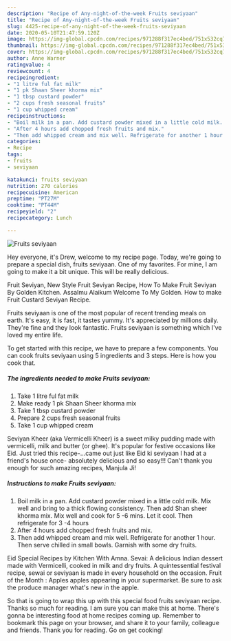 ```yaml
---
description: "Recipe of Any-night-of-the-week Fruits seviyaan"
title: "Recipe of Any-night-of-the-week Fruits seviyaan"
slug: 4425-recipe-of-any-night-of-the-week-fruits-seviyaan
date: 2020-05-10T21:47:59.120Z
image: https://img-global.cpcdn.com/recipes/971288f317ec4bed/751x532cq70/fruits-seviyaan-recipe-main-photo.jpg
thumbnail: https://img-global.cpcdn.com/recipes/971288f317ec4bed/751x532cq70/fruits-seviyaan-recipe-main-photo.jpg
cover: https://img-global.cpcdn.com/recipes/971288f317ec4bed/751x532cq70/fruits-seviyaan-recipe-main-photo.jpg
author: Anne Warner
ratingvalue: 4
reviewcount: 4
recipeingredient:
- "1 litre ful fat milk"
- "1 pk Shaan Sheer khorma mix"
- "1 tbsp custard powder"
- "2 cups fresh seasonal fruits"
- "1 cup whipped cream"
recipeinstructions:
- "Boil milk in a pan. Add custard powder mixed in a little cold milk. Mix well and bring to a thick flowing consistency. Then add Shan sheer khorma mix. Mix well and cook for 5 -6 mins. Let it cool. Then refrigerate for 3 -4 hours"
- "After 4 hours add chopped fresh fruits and mix."
- "Then add whipped cream and mix well. Refrigerate for another 1 hour. Then serve chilled in small bowls. Garnish with some dry fruits."
categories:
- Recipe
tags:
- fruits
- seviyaan

katakunci: fruits seviyaan 
nutrition: 270 calories
recipecuisine: American
preptime: "PT27M"
cooktime: "PT44M"
recipeyield: "2"
recipecategory: Lunch

---
```



![Fruits seviyaan](https://img-global.cpcdn.com/recipes/971288f317ec4bed/751x532cq70/fruits-seviyaan-recipe-main-photo.jpg)

Hey everyone, it's Drew, welcome to my recipe page. Today, we're going to prepare a special dish, fruits seviyaan. One of my favorites. For mine, I am going to make it a bit unique. This will be really delicious.

Fruit Seviyan, New Style Fruit Seviyan Recipe, How To Make Fruit Seviyan By Golden Kitchen. Assalmu Alaikum Welcome To My Golden. How to make Fruit Custard Seviyan Recipe.

Fruits seviyaan is one of the most popular of recent trending meals on earth. It's easy, it is fast, it tastes yummy. It's appreciated by millions daily. They're fine and they look fantastic. Fruits seviyaan is something which I've loved my entire life.


To get started with this recipe, we have to prepare a few components. You can cook fruits seviyaan using 5 ingredients and 3 steps. Here is how you cook that.

<!--inarticleads1-->

##### The ingredients needed to make Fruits seviyaan:

1. Take 1 litre ful fat milk
1. Make ready 1 pk Shaan Sheer khorma mix
1. Take 1 tbsp custard powder
1. Prepare 2 cups fresh seasonal fruits
1. Take 1 cup whipped cream


Seviyan Kheer (aka Vermicelli Kheer) is a sweet milky pudding made with vermicelli, milk and butter (or ghee). It&#39;s popular for festive occasions like Eid. Just tried this recipe-…came out just like Eid ki seviyaan I had at a friend&#39;s house once- absolutely delicious and so easy!!! Can&#39;t thank you enough for such amazing recipes, Manjula Ji! 

<!--inarticleads2-->

##### Instructions to make Fruits seviyaan:

1. Boil milk in a pan. Add custard powder mixed in a little cold milk. Mix well and bring to a thick flowing consistency. Then add Shan sheer khorma mix. Mix well and cook for 5 -6 mins. Let it cool. Then refrigerate for 3 -4 hours
1. After 4 hours add chopped fresh fruits and mix.
1. Then add whipped cream and mix well. Refrigerate for another 1 hour. Then serve chilled in small bowls. Garnish with some dry fruits.


Eid Special Recipes by Kitchen With Amna. Sevai: A delicious Indian dessert made with Vermicelli, cooked in milk and dry fruits. A quintessential festival recipe, sewai or seviyaan is made in every household on the occasion. Fruit of the Month : Apples apples appearing in your supermarket. Be sure to ask the produce manager what&#39;s new in the apple. 

So that is going to wrap this up with this special food fruits seviyaan recipe. Thanks so much for reading. I am sure you can make this at home. There's gonna be interesting food at home recipes coming up. Remember to bookmark this page on your browser, and share it to your family, colleague and friends. Thank you for reading. Go on get cooking!
